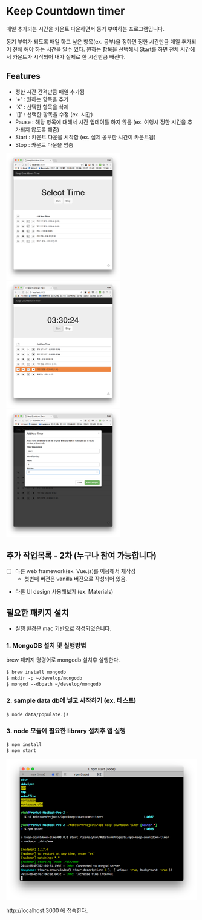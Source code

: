 Keep Countdown timer
====
매일 추가되는 시간을 카운트 다운하면서 동기 부여하는 프로그램입니다. 

동기 부여가 되도록 매일 하고 싶은 항목(ex. 공부)을 정하면 정한 시간만큼 매일 추가되어 전체 해야 하는 시간을 알수 있다. 
원하는 항목을 선택해서 Start를 하면 전체 시간에서 카운트가 시작되어 내가 실제로 한 시간만큼 빼진다. 


## Features
- 정한 시간 간격만큼 매일 추가됨
- '+' : 원하는 항목을 추가
- 'X' : 선택한 항목을 삭제
- '[]' : 선택한 항목을 수정 (ex. 시간)
- Pause : 해당 항목에 대해서 시간 업데이틀 하지 않음 (ex. 여행시 정한 시간을 추가되지 않도록 해줌)    
- Start : 카운트 다운을 시작함 (ex. 실제 공부한 시간이 카운트됨)
- Stop :  카운트 다운을 멈춤


<a href="/images/main.png" target="_blank">
<img src="/images/main.png" width="300" /></a>

<a href="/images/timer_start.png" target="_blank">
<img src="/images/timer_start.png" width="300" /></a>

<a href="/images/timer_add.png" target="_blank">
<img src="/images/timer_add.png" width="300" /></a>
 

## 추가 작업목록 - 2차 (누구나 참여 가능합니다)
- [ ] 다른 web framework(ex. Vue.js)를 이용해서 재작성
  - 첫번째 버전은 vanilla 버전으로 작성되어 있음.
- 다른 UI design 사용해보기 (ex. Materials)  

## 필요한 패키지 설치
- 실행 환경은 mac 기반으로 작성되었습니다. 

### 1. MongoDB 설치 및 실행방법
brew 패키지 명령어로 mongodb 설치후 실행한다. 
~~~
$ brew install mongodb
$ mkdir -p ~/develop/mongodb
$ mongod --dbpath ~/develop/mongodb
~~~


### 2. sample data db에 넣고 시작하기 (ex. 테스트) 
~~~
$ node data/populate.js
~~~


### 3. node 모듈에 필요한 library 설치후 앱 실행  
~~~
$ npm install
$ npm start
~~~

<a href="/images/npm_startpng" target="_blank">
<img src="/images/npm_start.png" width="600" /></a> 

http://localhost:3000 에 접속한다. 
